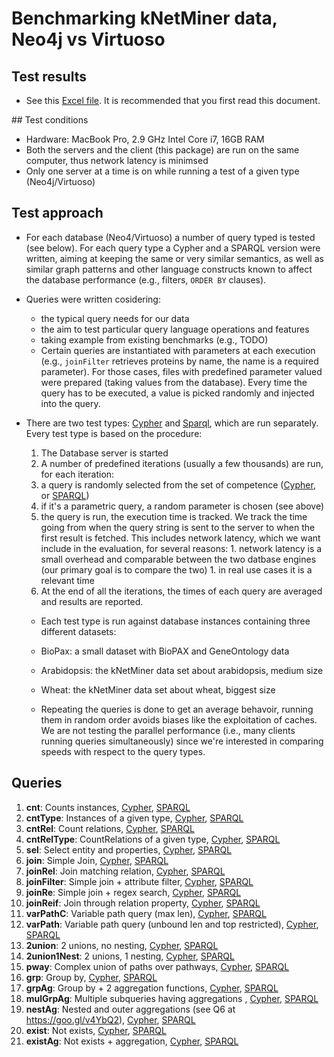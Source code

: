 # Benchmarking kNetMiner data, Neo4j vs Virtuoso

## Test results

  * See this [Excel file](gdb_benchmark_results.xlsx). It is recommended that you first read this document.


## Test conditions

  * Hardware: MacBook Pro, 2.9 GHz Intel Core i7, 16GB RAM
  * Both the servers and the client (this package) are run on the same computer, thus network latency is minimsed
  * Only one server at a time is on while running a test of a given type (Neo4j/Virtuoso)
  

## Test approach

  * For each database (Neo4/Virtuoso) a number of query typed is tested (see below). For each query type  a Cypher 
  and a SPARQL version were written, aiming at keeping the same or very similar semantics, as well as similar 
  graph patterns and other language constructs known to affect the database performance (e.g., filters, `ORDER BY` clauses).

  * Queries were written cosidering:
  	* the typical query needs for our data
  	* the aim to test particular query language operations and features
  	* taking example from existing benchmarks (e.g., TODO)
  	* Certain queries are instantiated with parameters at each execution (e.g., `joinFilter` retrieves proteins by name,
  	the name is a required parameter). For those cases, files with predefined parameter valued were prepared (taking values
  	from the database). Every time the query has to be executed, a value is picked randomly and injected into the query.   
  
  * There are two test types: [Cypher](../src/main/java/uk/ac/rothamsted/rdf/benchmarks/CypherProfiler.java) and 
	[Sparql](../src/main/java/uk/ac/rothamsted/rdf/benchmarks/SparqlProfiler.java), which are run separately. 
	Every test type is based on the procedure:

    1. The Database server is started
    1. A number of predefined iterations (usually a few thousands) are run, for each iteration:
      1. a query is randomly selected from the set of competence ([Cypher](../src/main/assembly/resources/cypher), 
			or [SPARQL](src/main/assembly/resources/sparql))
      1. if it's a parametric query, a random parameter is chosen (see above)
      1. the query is run, the execution time is tracked. We track the time going from when the query string is sent to
      the server to when the first result is fetched. This includes network latency, which we want include in the
      evaluation, for several reasons:
      	1. network latency is a small overhead and comparable between the two datbase engines (our primary goal is to
      	compare the two)
      	1. in real use cases it is a relevant time
    1. At the end of all the iterations, the times of each query are averaged and results are reported.    
  
	* Each test type is run against database instances containing three different datasets: 
    * BioPax: a small dataset with BioPAX and GeneOntology data
    * Arabidopsis: the kNetMiner data set about arabidopsis, medium size
    * Wheat: the kNetMiner data set about wheat, biggest size 

	* Repeating the queries is done to get an average behavoir, running them in random order avoids biases like the 
  exploitation of caches. We are not testing the parallel performance (i.e., many clients running queries simultaneously)
  since we're interested in comparing speeds with respect to the query types.
  

## Queries 

  1. **cnt**: Counts instances, [Cypher](../src/main/assembly/resources/cypher/0010_cnt.cypher), [SPARQL](../src/main/assembly/resources/sparql/0010_cnt.sparql)
  2. **cntType**: Instances of a given type, [Cypher](../src/main/assembly/resources/cypher/0020_cntType.cypher), [SPARQL](../src/main/assembly/resources/sparql/0020_cntType.sparql)
  3. **cntRel**: Count relations, [Cypher](../src/main/assembly/resources/cypher/0030_cntRel.cypher), [SPARQL](../src/main/assembly/resources/sparql/0030_cntRel.sparql)
  4. **cntRelType**: CountRelations of a given type, [Cypher](../src/main/assembly/resources/cypher/0040_cntRelType.cypher), [SPARQL](../src/main/assembly/resources/sparql/0040_cntRelType.sparql)
  5. **sel**: Select entity and properties, [Cypher](../src/main/assembly/resources/cypher/0050_sel.cypher), [SPARQL](../src/main/assembly/resources/sparql/0050_sel.sparql)
  6. **join**: Simple Join, [Cypher](../src/main/assembly/resources/cypher/0060_join.cypher), [SPARQL](../src/main/assembly/resources/sparql/0060_join.sparql)
  7. **joinRel**: Join matching relation, [Cypher](../src/main/assembly/resources/cypher/0070_joinRel.cypher), [SPARQL](../src/main/assembly/resources/sparql/0070_joinRel.sparql)
  8. **joinFilter**: Simple join + attribute filter, [Cypher](../src/main/assembly/resources/cypher/0080_joinFilter.cypher), [SPARQL](../src/main/assembly/resources/sparql/0080_joinFilter.sparql)
  9. **joinRe**: Simple join + regex search, [Cypher](../src/main/assembly/resources/cypher/0090_joinRe.cypher), [SPARQL](../src/main/assembly/resources/sparql/0090_joinRe.sparql)
  10. **joinReif**: Join through relation property, [Cypher](../src/main/assembly/resources/cypher/0095_joinReif.cypher), [SPARQL](../src/main/assembly/resources/sparql/0095_joinReif.sparql)
  11. **varPathC**: Variable path query (max len), [Cypher](../src/main/assembly/resources/cypher/0100_varPathC.cypher), [SPARQL](../src/main/assembly/resources/sparql/0100_varPathC.sparql)
  12. **varPath**: Variable path query (unbound len and top restricted), [Cypher](../src/main/assembly/resources/cypher/0110_varPath.cypher), [SPARQL](../src/main/assembly/resources/sparql/0110_varPath.sparql)
  13. **2union**: 2 unions, no nesting, [Cypher](../src/main/assembly/resources/cypher/0120_2union.cypher), [SPARQL](../src/main/assembly/resources/sparql/0120_2union.sparql)
  14. **2union1Nest**: 2 unions, 1 nesting, [Cypher](../src/main/assembly/resources/cypher/0130_2union1Nest.cypher), [SPARQL](../src/main/assembly/resources/sparql/0130_2union1Nest.sparql)
  15. **pway**: Complex union of paths over pathways, [Cypher](../src/main/assembly/resources/cypher/0140_pway.cypher), [SPARQL](../src/main/assembly/resources/sparql/0140_pway.sparql)
  16. **grp**: Group by, [Cypher](../src/main/assembly/resources/cypher/0150_grp.cypher), [SPARQL](../src/main/assembly/resources/sparql/0150_grp.sparql)
  17. **grpAg**: Group by + 2 aggregation functions, [Cypher](../src/main/assembly/resources/cypher/0170_grpAg.cypher), [SPARQL](../src/main/assembly/resources/sparql/0170_grpAg.sparql)
  18. **mulGrpAg**: Multiple subqueries having aggregations , [Cypher](../src/main/assembly/resources/cypher/0180_mulGrpAg.cypher), [SPARQL](../src/main/assembly/resources/sparql/0180_mulGrpAg.sparql)
  19. **nestAg**: Nested and outer aggregations (see Q6 at https://goo.gl/v4YbQ2), [Cypher](../src/main/assembly/resources/cypher/0190_nestAg.cypher), [SPARQL](../src/main/assembly/resources/sparql/0190_nestAg.sparql)
  20. **exist**: Not exists, [Cypher](../src/main/assembly/resources/cypher/0200_exist.cypher), [SPARQL](../src/main/assembly/resources/sparql/0200_exist.sparql)
  21. **existAg**: Not exists + aggregation, [Cypher](../src/main/assembly/resources/cypher/0210_existAg.cypher), [SPARQL](../src/main/assembly/resources/sparql/0210_existAg.sparql)

